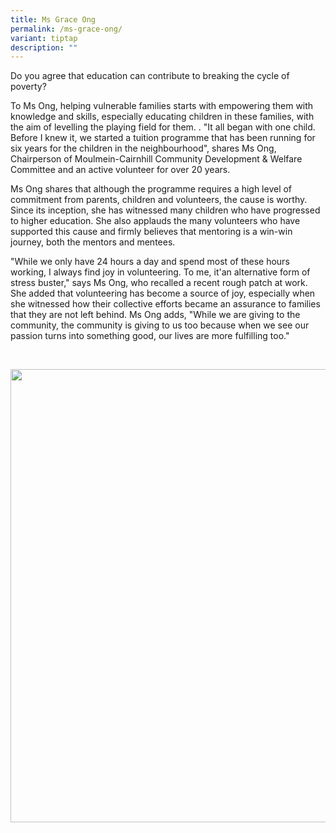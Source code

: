 ```yaml
---
title: Ms Grace Ong
permalink: /ms-grace-ong/
variant: tiptap
description: ""
---
```

<p>Do you agree that education can contribute to breaking the cycle of poverty?</p>
<p>To Ms Ong, helping vulnerable families starts with empowering them with
knowledge and skills, especially educating children in these families,
with the aim of levelling the playing field for them. . "It all began with
one child. Before I knew it, we started a tuition programme that has been
running for six years for the children in the neighbourhood", shares Ms
Ong, Chairperson of Moulmein-Cairnhill Community Development &amp; Welfare
Committee and an active volunteer for over 20 years.</p>
<p>Ms Ong shares that although the programme requires a high level of commitment
from parents, children and volunteers, the cause is worthy. Since its inception,
she has witnessed many children who have progressed to higher education.
She also applauds the many volunteers who have supported this cause and
firmly believes that mentoring is a win-win journey, both the mentors and
mentees.</p>
<p>"While we only have 24 hours a day and spend most of these hours working,
I always find joy in volunteering. To me, it'an alternative form of stress
buster," says Ms Ong, who recalled a recent rough patch at work. She added
that volunteering has become a source of joy, especially when she witnessed
how their collective efforts became an assurance to families that they
are not left behind. Ms Ong adds, "While we are giving to the community,
the community is giving to us too because when we see our passion turns
into something good, our lives are more fulfilling too."</p>
<p>
<br>
</p>
<div class="isomer-image-wrapper">
<img style="width: 725px; color: rgb(0, 0, 0); font-family: system-ui, -apple-system, &quot;system-ui&quot;, &quot;Segoe UI&quot;, Roboto, Oxygen, Ubuntu, Cantarell, &quot;Open Sans&quot;, &quot;Helvetica Neue&quot;, sans-serif; font-size: medium; font-style: normal; font-variant-ligatures: normal; font-variant-caps: normal; font-weight: 400; letter-spacing: normal; orphans: 2; text-align: start; text-indent: 0px; text-transform: none; widows: 2; word-spacing: 0px; -webkit-text-stroke-width: 0px; white-space: normal; text-decoration-thickness: initial; text-decoration-style: initial; text-decoration-color: initial;" height="auto" width="100%" src="https://moca.sgp1.cdn.digitaloceanspaces.com/Our%20People/6108896e428861549ac41364_Ms%2520Grace%2520Ong.webp">
</div>
<p></p>